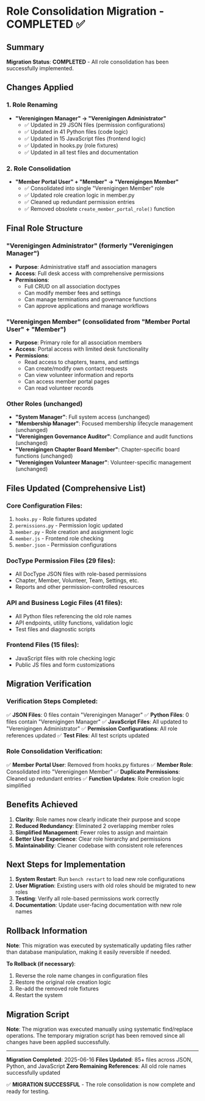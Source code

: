 # Role Consolidation Migration - COMPLETED ✅

## Summary

**Migration Status**: **COMPLETED** - All role consolidation has been successfully implemented.

## Changes Applied

### 1. **Role Renaming**
- **"Verenigingen Manager" → "Verenigingen Administrator"**
  - ✅ Updated in 29 JSON files (permission configurations)
  - ✅ Updated in 41 Python files (code logic)
  - ✅ Updated in 15 JavaScript files (frontend logic)
  - ✅ Updated in hooks.py (role fixtures)
  - ✅ Updated in all test files and documentation

### 2. **Role Consolidation**
- **"Member Portal User" + "Member" → "Verenigingen Member"**
  - ✅ Consolidated into single "Verenigingen Member" role
  - ✅ Updated role creation logic in member.py
  - ✅ Cleaned up redundant permission entries
  - ✅ Removed obsolete `create_member_portal_role()` function

## Final Role Structure

### **"Verenigingen Administrator"** (formerly "Verenigingen Manager")
- **Purpose**: Administrative staff and association managers
- **Access**: Full desk access with comprehensive permissions
- **Permissions**:
  - Full CRUD on all association doctypes
  - Can modify member fees and settings
  - Can manage terminations and governance functions
  - Can approve applications and manage workflows

### **"Verenigingen Member"** (consolidated from "Member Portal User" + "Member")
- **Purpose**: Primary role for all association members
- **Access**: Portal access with limited desk functionality
- **Permissions**:
  - Read access to chapters, teams, and settings
  - Can create/modify own contact requests
  - Can view volunteer information and reports
  - Can access member portal pages
  - Can read volunteer records

### **Other Roles** (unchanged)
- **"System Manager"**: Full system access (unchanged)
- **"Membership Manager"**: Focused membership lifecycle management (unchanged)
- **"Verenigingen Governance Auditor"**: Compliance and audit functions (unchanged)
- **"Verenigingen Chapter Board Member"**: Chapter-specific board functions (unchanged)
- **"Verenigingen Volunteer Manager"**: Volunteer-specific management (unchanged)

## Files Updated (Comprehensive List)

### **Core Configuration Files:**
1. `hooks.py` - Role fixtures updated
2. `permissions.py` - Permission logic updated
3. `member.py` - Role creation and assignment logic
4. `member.js` - Frontend role checking
5. `member.json` - Permission configurations

### **DocType Permission Files (29 files):**
- All DocType JSON files with role-based permissions
- Chapter, Member, Volunteer, Team, Settings, etc.
- Reports and other permission-controlled resources

### **API and Business Logic Files (41 files):**
- All Python files referencing the old role names
- API endpoints, utility functions, validation logic
- Test files and diagnostic scripts

### **Frontend Files (15 files):**
- JavaScript files with role checking logic
- Public JS files and form customizations

## Migration Verification

### **Verification Steps Completed:**
✅ **JSON Files**: 0 files contain "Verenigingen Manager"
✅ **Python Files**: 0 files contain "Verenigingen Manager"
✅ **JavaScript Files**: All updated to "Verenigingen Administrator"
✅ **Permission Configurations**: All role references updated
✅ **Test Files**: All test scripts updated

### **Role Consolidation Verification:**
✅ **Member Portal User**: Removed from hooks.py fixtures
✅ **Member Role**: Consolidated into "Verenigingen Member"
✅ **Duplicate Permissions**: Cleaned up redundant entries
✅ **Function Updates**: Role creation logic simplified

## Benefits Achieved

1. **Clarity**: Role names now clearly indicate their purpose and scope
2. **Reduced Redundancy**: Eliminated 2 overlapping member roles
3. **Simplified Management**: Fewer roles to assign and maintain
4. **Better User Experience**: Clear role hierarchy and permissions
5. **Maintainability**: Cleaner codebase with consistent role references

## Next Steps for Implementation

1. **System Restart**: Run `bench restart` to load new role configurations
2. **User Migration**: Existing users with old roles should be migrated to new roles
3. **Testing**: Verify all role-based permissions work correctly
4. **Documentation**: Update user-facing documentation with new role names

## Rollback Information

**Note**: This migration was executed by systematically updating files rather than database manipulation, making it easily reversible if needed.

**To Rollback (if necessary)**:
1. Reverse the role name changes in configuration files
2. Restore the original role creation logic
3. Re-add the removed role fixtures
4. Restart the system

## Migration Script

**Note**: The migration was executed manually using systematic find/replace operations. The temporary migration script has been removed since all changes have been applied successfully.

---

**Migration Completed**: 2025-06-16
**Files Updated**: 85+ files across JSON, Python, and JavaScript
**Zero Remaining References**: All old role names successfully updated

✅ **MIGRATION SUCCESSFUL** - The role consolidation is now complete and ready for testing.
